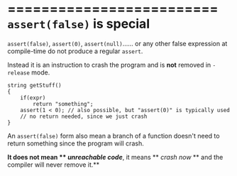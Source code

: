 =========================
`assert(false)` is special
==========================

`assert(false)`, `assert(0)`, `assert(null)`…… or any other false expression at compile-time do not produce a regular `assert`.

Instead it is an instruction to crash the program and is **not** removed in `-release` mode.


    string getStuff()
    {
        if(expr)
            return "something";
        assert(1 < 0); // also possible, but "assert(0)" is typically used
        // no return needed, since we just crash
    }


An `assert(false)` form also mean a branch of a function doesn't need to return something since the program will crash.


**It does not mean ** _unreachable code_**, it means ** _crash now_ ** and the compiler will never remove it.**
